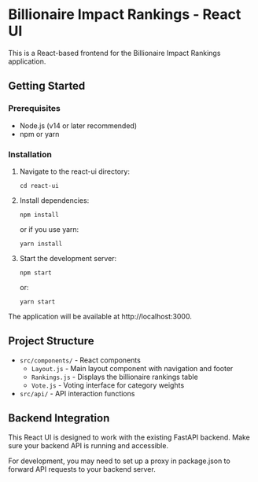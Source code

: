 # Billionaire Impact Rankings - React UI

This is a React-based frontend for the Billionaire Impact Rankings application.

## Getting Started

### Prerequisites

- Node.js (v14 or later recommended)
- npm or yarn

### Installation

1. Navigate to the react-ui directory:
   ```
   cd react-ui
   ```

2. Install dependencies:
   ```
   npm install
   ```
   or if you use yarn:
   ```
   yarn install
   ```

3. Start the development server:
   ```
   npm start
   ```
   or:
   ```
   yarn start
   ```

The application will be available at http://localhost:3000.

## Project Structure

- `src/components/` - React components
  - `Layout.js` - Main layout component with navigation and footer
  - `Rankings.js` - Displays the billionaire rankings table
  - `Vote.js` - Voting interface for category weights
- `src/api/` - API interaction functions

## Backend Integration

This React UI is designed to work with the existing FastAPI backend. Make sure your backend API is running and accessible.

For development, you may need to set up a proxy in package.json to forward API requests to your backend server.
